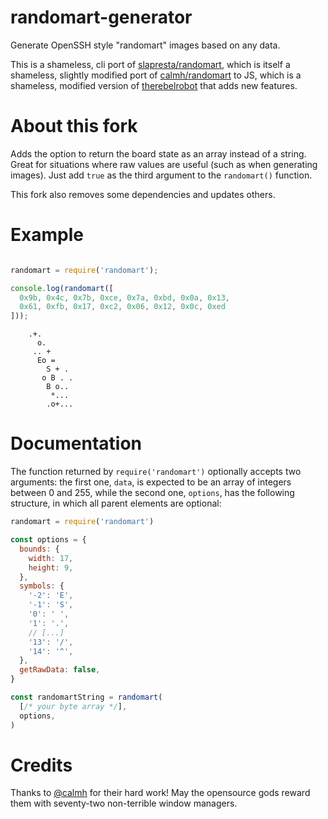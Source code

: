 randomart-generator
====

Generate OpenSSH style "randomart" images based on any data.

This is a shameless, cli port of
[slapresta/randomart](https://github.com/slapresta/randomart),
which is itself a shameless, slightly modified port of
[calmh/randomart](https://github.com/calmh/randomart) to JS,
which is a shameless, modified version of
[therebelrobot](https://github.com/therebelrobot/randomart) that adds new
features. <!-- This chain is getting ridiculous XD -->

About this fork
===

Adds the option to return the board state as an array instead of a string.
Great for situations where raw values are useful (such as when generating
images). Just add `true` as the third argument to the `randomart()` function.

This fork also removes some dependencies and updates others.

Example
====

```javascript

randomart = require('randomart');

console.log(randomart([
  0x9b, 0x4c, 0x7b, 0xce, 0x7a, 0xbd, 0x0a, 0x13,
  0x61, 0xfb, 0x17, 0xc2, 0x06, 0x12, 0x0c, 0xed
]));
```

```
    .+.
      o.
     .. +
      Eo =
        S + .
       o B . .
        B o..
         *...
        .o+...
```

Documentation
====

The function returned by `require('randomart')` optionally accepts two
arguments: the first one, `data`, is expected to be an array of integers
between 0 and 255, while the second one, `options`, has the following
structure, in which all parent elements are optional:

```javascript
randomart = require('randomart')

const options = {
  bounds: {
    width: 17,
    height: 9,
  },
  symbols: {
    '-2': 'E',
    '-1': 'S',
    '0': ' ',
    '1': '.',
    // [...]
    '13': '/',
    '14': '^',
  },
  getRawData: false,
}

const randomartString = randomart(
  [/* your byte array */],
  options,
)
```

Credits
====

Thanks to [@calmh](https://github.com/calmh/randomart) for their hard work! May
the opensource gods reward them with seventy-two non-terrible window managers.
